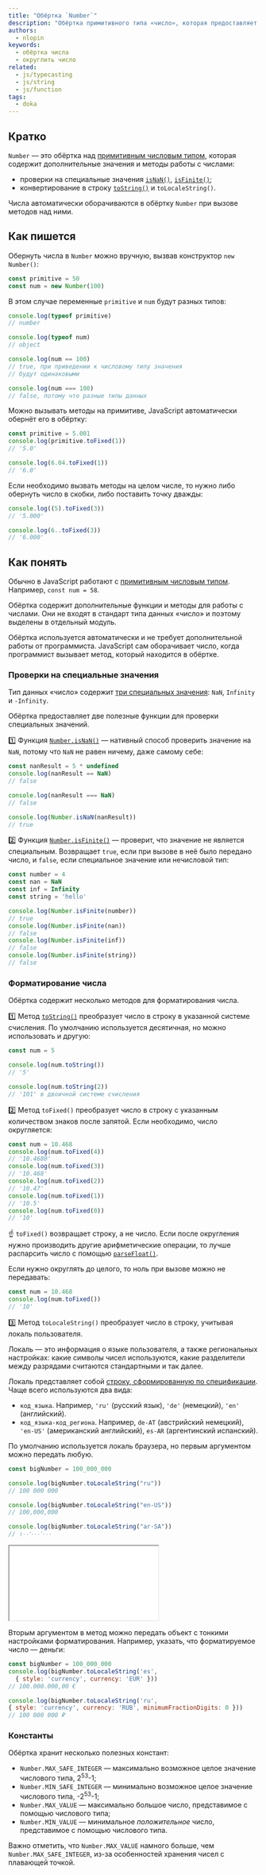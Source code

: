 ```yaml
---
title: "Обёртка `Number`"
description: "Обёртка примитивного типа «число», которая предоставляет дополнительные методы работы с числами."
authors:
  - nlopin
keywords:
  - обёртка числа
  - округлить число
related:
  - js/typecasting
  - js/string
  - js/function
tags:
  - doka
---
```


## Кратко

`Number` — это обёртка над [примитивным числовым типом](/js/number/), которая содержит дополнительные значения и методы работы с числами:

- проверки на специальные значения [`isNaN()`](/js/number-is-nan/), [`isFinite()`](/js/number-isfinite/);
- конвертирование в строку [`toString()`](/js/number-tostring/) и `toLocaleString()`.

Числа автоматически оборачиваются в обёртку `Number` при вызове методов над ними.

## Как пишется

Обернуть числа в `Number` можно вручную, вызвав конструктор `new Number()`:

```js
const primitive = 50
const num = new Number(100)
```

В этом случае переменные `primitive` и `num` будут разных типов:

```js
console.log(typeof primitive)
// number

console.log(typeof num)
// object

console.log(num == 100)
// true, при приведении к числовому типу значения
// будут одинаковыми

console.log(num === 100)
// false, потому что разные типы данных
```

Можно вызывать методы на примитиве, JavaScript автоматически обернёт его в обёртку:

```js
const primitive = 5.001
console.log(primitive.toFixed(1))
// '5.0'

console.log(6.04.toFixed(1))
// '6.0'
```

Если необходимо вызвать методы на целом числе, то нужно либо обернуть число в скобки, либо поставить точку дважды:

```js
console.log((5).toFixed(3))
// '5.000'

console.log(6..toFixed(3))
// '6.000'
```

## Как понять

Обычно в JavaScript работают с [примитивным числовым типом](/js/number/). Например, `const num = 58`.

Обёртка содержит дополнительные функции и методы для работы с числами. Они не входят в стандарт типа данных «число» и поэтому выделены в отдельный модуль.

Обёртка используется автоматически и не требует дополнительной работы от программиста. JavaScript сам оборачивает число, когда программист вызывает метод, который находится в обёртке.

### Проверки на специальные значения

Тип данных «число» содержит [три специальных значения](/js/number/#specialnye-znacheniya): `NaN`, `Infinity` и `-Infinity`.

Обёртка предоставляет две полезные функции для проверки специальных значений.

1️⃣ Функция [`Number.isNaN()`](/js/number-is-nan/) — нативный способ проверить значение на `NaN`, потому что `NaN` не равен ничему, даже самому себе:

```js
const nanResult = 5 * undefined
console.log(nanResult == NaN)
// false

console.log(nanResult === NaN)
// false

console.log(Number.isNaN(nanResult))
// true
```

2️⃣ Функция [`Number.isFinite()`](/js/number-isfinite/) — проверит, что значение не является специальным. Возвращает `true`, если при вызове в неё было передано число, и `false`, если специальное значение или нечисловой тип:

```js
const number = 4
const nan = NaN
const inf = Infinity
const string = 'hello'

console.log(Number.isFinite(number))
// true
console.log(Number.isFinite(nan))
// false
console.log(Number.isFinite(inf))
// false
console.log(Number.isFinite(string))
// false
```

### Форматирование числа

Обёртка содержит несколько методов для форматирования числа.

1️⃣ Метод [`toString()`](/js/number-tostring/) преобразует число в строку в указанной системе счисления. По умолчанию используется десятичная, но можно использовать и другую:

```js
const num = 5

console.log(num.toString())
// '5'

console.log(num.toString(2))
// '101' в двоичной системе счисления
```

2️⃣ Метод `toFixed()` преобразует число в строку с указанным количеством знаков после запятой. Если необходимо, число округляется:

```js
const num = 10.468
console.log(num.toFixed(4))
// '10.4680'
console.log(num.toFixed(3))
// '10.468'
console.log(num.toFixed(2))
// '10.47'
console.log(num.toFixed(1))
// '10.5'
console.log(num.toFixed(0))
// '10'
```

<aside>

☝️ `toFixed()` возвращает строку, а не число. Если после округления нужно производить другие арифметические операции, то лучше распарсить число с помощью [`parseFloat()`](/js/parsefloat/).

</aside>

Если нужно округлять до целого, то ноль при вызове можно не передавать:

```js
const num = 10.468
console.log(num.toFixed())
// '10'
```

3️⃣ Метод `toLocaleString()` преобразует число в строку, учитывая локаль пользователя.

Локаль — это информация о языке пользователя, а также региональных настройках: какие символы чисел используются, какие разделители между разрядами считаются стандартными и так далее.

Локаль представляет собой [строку, сформированную по спецификации](https://datatracker.ietf.org/doc/html/rfc5646). Чаще всего используются два вида:

- `код_языка`. Например, `'ru'` (русский язык), `'de'` (немецкий), `'en'` (английский).
- `код_языка-код_региона`. Например, `de-AT` (австрийский немецкий), `'en-US'` (американский английский), `es-AR` (аргентинский испанский).

По умолчанию используется локаль браузера, но первым аргументом можно передать любую.

```js
const bigNumber = 100_000_000

console.log(bigNumber.toLocaleString("ru"))
// 100 000 000

console.log(bigNumber.toLocaleString("en-US"))
// 100,000,000

console.log(bigNumber.toLocaleString("ar-SA"))
// ١٠٠٬٠٠٠٬٠٠٠
```

<iframe title="Метод toLocaleString()" src="demos/number-format/" height="150"></iframe>

Вторым аргументом в метод можно передать объект с тонкими настройками форматирования. Например, указать, что форматируемое число — деньги:

```js
const bigNumber = 100_000_000
console.log(bigNumber.toLocaleString('es',
  { style: 'currency', currency: 'EUR' }))
// 100.000.000,00 €

console.log(bigNumber.toLocaleString('ru',
{ style: 'currency', currency: 'RUB', minimumFractionDigits: 0 }))
// 100 000 000 ₽
```

### Константы

Обёртка хранит несколько полезных констант:

- `Number.MAX_SAFE_INTEGER` — максимально возможное целое значение числового типа, 2<sup>53</sup>-1;
- `Number.MIN_SAFE_INTEGER` — минимально возможное целое значение числового типа, -2<sup>53</sup>-1;
- `Number.MAX_VALUE` — максимально большое число, представимое с помощью числового типа;
- `Number.MIN_VALUE` — минимальное _положительное_ число, представимое с помощью числового типа.

Важно отметить, что `Number.MAX_VALUE` намного больше, чем `Number.MAX_SAFE_INTEGER`, из-за особенностей хранения чисел с плавающей точкой.
